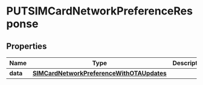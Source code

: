 

# PUTSIMCardNetworkPreferenceResponse


## Properties

Name | Type | Description | Notes
------------ | ------------- | ------------- | -------------
**data** | [**SIMCardNetworkPreferenceWithOTAUpdates**](SIMCardNetworkPreferenceWithOTAUpdates.md) |  |  [optional]



